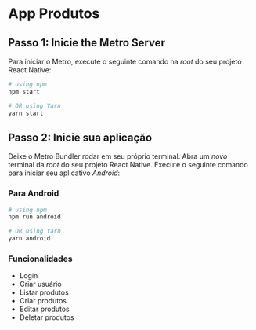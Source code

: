 # App Produtos


## Passo 1: Inicie the Metro Server

Para iniciar o Metro, execute o seguinte comando na _root_ do seu projeto React Native:

```bash
# using npm
npm start

# OR using Yarn
yarn start
```

## Passo 2: Inicie sua aplicação

Deixe o Metro Bundler rodar em seu próprio terminal. Abra um _novo_ terminal da _root_ do seu projeto React Native. Execute o seguinte comando para iniciar seu aplicativo _Android_:

### Para Android

```bash
# using npm
npm run android

# OR using Yarn
yarn android
```

### Funcionalidades

- Login
- Criar usuário
- Listar produtos
- Criar produtos
- Editar produtos
- Deletar produtos